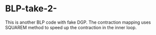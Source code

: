 # BLP-take-2-
This is another BLP code with fake DGP. The contraction mapping uses SQUAREM method to speed up the contraction in the inner loop. 
